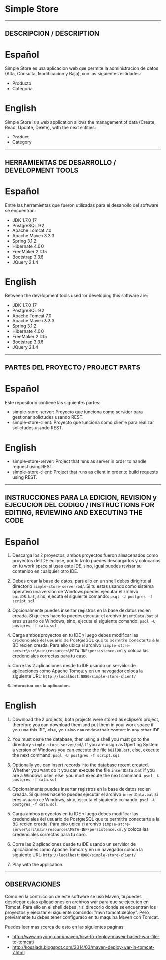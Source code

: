 # Simple Store

------------------------------------------------------------------------------
DESCRIPCION / DESCRIPTION
------------------------------------------------------------------------------
# Español
Simple Store es una aplicacion web que permite la administracion de datos 
(Alta, Consulta, Modificacion y Baja), con las siguientes entidades:
- Producto
- Categoria

# English
Simple Store is a web application allows the management of data
(Create, Read, Update, Delete), with the next entities:
- Product
- Category

------------------------------------------------------------------------------
HERRAMIENTAS DE DESARROLLO / DEVELOPMENT TOOLS
------------------------------------------------------------------------------
# Español
Entre las herramientas que fueron utilizadas para el desarrollo del software
se encuentran:
- JDK 1.7.0_17
- PostgreSQL 9.2
- Apache Tomcat 7.0
- Apache Maven 3.3.3
- Spring 3.1.2
- Hibernate 4.0.0
- FreeMaker 2.3.15
- Bootstrap 3.3.6
- JQuery 2.1.4

# English
Between the development tools used for developing this software are:
- JDK 1.7.0_17
- PostgreSQL 9.2
- Apache Tomcat 7.0
- Apache Maven 3.3.3
- Spring 3.1.2
- Hibernate 4.0.0
- FreeMaker 2.3.15
- Bootstrap 3.3.6
- JQuery 2.1.4

------------------------------------------------------------------------------
PARTES DEL PROYECTO / PROJECT PARTS
------------------------------------------------------------------------------
# Español
Este repositorio contiene las siguientes partes:
- simple-store-server: Proyecto que funciona como servidor para gestionar solictudes usando REST.			  
- simple-store-client: Proyecto que funciona como cliente para realizar solictudes usando REST.

# English
- simple-store-server: Project that runs as server in order to handle request using REST.			  
- simple-store-client: Project that runs as client in order to build requests using REST.
						  
------------------------------------------------------------------------------
INSTRUCCIONES PARA LA EDICION, REVISION y EJECUCION DEL CODIGO /
INSTRUCTIONS FOR EDITING, REVIEWING AND EXECUTING THE CODE
------------------------------------------------------------------------------
# Español
1. Descarga los 2 proyectos, ambos proyectos fueron almacenados como proyectos
   del IDE eclipse, por lo tanto puedes descargarlos y colocarlos en tu work space
   si usas este IDE, sino, igual puedes revisar su contenido en cualquier otro IDE.

2. Debes crear la base de datos, para ello en un shell debes dirigirte al directorio
   `simple-store-server/bd/`. Si tu estas usando como sistema operativo una version
   de Windows puedes ejecutar el archivo `builDB.bat`, sino, ejecuta el siguiente 
   comando: `psql -U postgres -f script.sql`

3. Opcionalmente puedes insertar registros en la base de datos recien creada. Si quieres
   hacerlo puedes ejecutar el archivo `insertData.bat` si eres usuario de Windows, sino, 
   ejecuta el siguiente comando: `psql -U postgres -f data.sql` 

4. Carga ambos proyectos en tu IDE y luego debes modificar las credenciales del usuario 
   de PostgreSQL que te permitira conectarte a la BD recien creada. Para ello ubica el
   archivo `simple-store-server\src\main\resources\META-INF\persistence.xml` y coloca
   las credenciales correctas para tu caso.

5. Corre las 2 aplicaciones desde tu IDE usando un servidor de aplicaciones como 
   Apache Tomcat y en un navegador coloca la siguiente URL:
   `http://localhost:8080/simple-store-client/`

6. Interactua con la aplicacion.

# English
1. Download the 2 projects, both projects were stored as eclipse's project, 
   therefore you can download them and put them in your work space 
   if you use this IDE, else, you also can review their content in any other IDE.

2. You must ceate the database, then using a shell you must go to the directory
   `simple-store-server/bd/`. If you are usign as Operting System a version of 
   Windows you can execute the file `builDB.bat`, else, execute the next command:
   `psql -U postgres -f script.sql`

3. Optionally you can insert records into the database recent created. Whether you want
   do it you can execute the file `insertData.bat` if you are a Windows user, else, 
   you must execute the next command: `psql -U postgres -f data.sql` 
   
3. Opcionalmente puedes insertar registros en la base de datos recien creada. Si quieres
   hacerlo puedes ejecutar el archivo `insertData.bat` si eres usuario de Windows, sino, 
   ejecuta el siguiente comando: `psql -U postgres -f data.sql` 

4. Carga ambos proyectos en tu IDE y luego debes modificar las credenciales del usuario 
   de PostgreSQL que te permitira conectarte a la BD recien creada. Para ello ubica el
   archivo `simple-store-server\src\main\resources\META-INF\persistence.xml` y coloca
   las credenciales correctas para tu caso.

5. Corre las 2 aplicaciones desde tu IDE usando un servidor de aplicaciones como 
   Apache Tomcat y en un navegador coloca la siguiente URL:
   `http://localhost:8080/simple-store-client/`

6. Play with the application.

------------------------------------------------------------------------------
OBSERVACIONES
------------------------------------------------------------------------------
Como en la contruccion de este software se uso Maven, tu puedes desplegar 
estas aplicaciones en archivos war para que se ejecuten en Tomcat.
Para ello en el shell debes ir al direcorio donde se encuentran los proyectos
y ejecutar el siguiente comando: "mvn tomcat:deploy". Pero, previamente
tu debes tener configurado en tu maquina Maven con Tomcat.

Puedes leer mas acerca de esto en las siguientes paginas:
- http://www.mkyong.com/maven/how-to-deploy-maven-based-war-file-to-tomcat/
- http://kosalads.blogspot.com/2014/03/maven-deploy-war-in-tomcat-7.html
